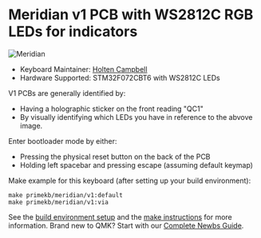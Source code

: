 # Meridian v1 PCB with WS2812C RGB LEDs for indicators

![Meridian](https://cdn.shopify.com/s/files/1/2016/1211/files/IMG_0934.JPG?v=1612649071)

* Keyboard Maintainer: [Holten Campbell](https://github.com/holtenc)
* Hardware Supported: STM32F072CBT6 with WS2812C LEDs

V1 PCBs are generally identified by: 
* Having a holographic sticker on the front reading "QC1"
* By visually identifying which LEDs you have in reference to the abvove image.

Enter bootloader mode by either:
* Pressing the physical reset button on the back of the PCB
* Holding left spacebar and pressing escape (assuming default keymap) 

Make example for this keyboard (after setting up your build environment):

    make primekb/meridian/v1:default
    make primekb/meridian/v1:via

See the [build environment setup](https://docs.qmk.fm/#/getting_started_build_tools) and the [make instructions](https://docs.qmk.fm/#/getting_started_make_guide) for more information. Brand new to QMK? Start with our [Complete Newbs Guide](https://docs.qmk.fm/#/newbs).